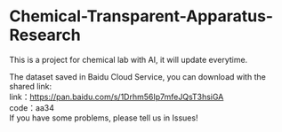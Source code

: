 # Chemical-Transparent-Apparatus-Research
This is a project for chemical lab with AI, it will update everytime.

The dataset saved in Baidu Cloud Service, you can download with the shared link:  
link：https://pan.baidu.com/s/1Drhm56Ip7mfeJQsT3hsiGA  
code：aa34  
If you have some problems, please tell us in Issues!
